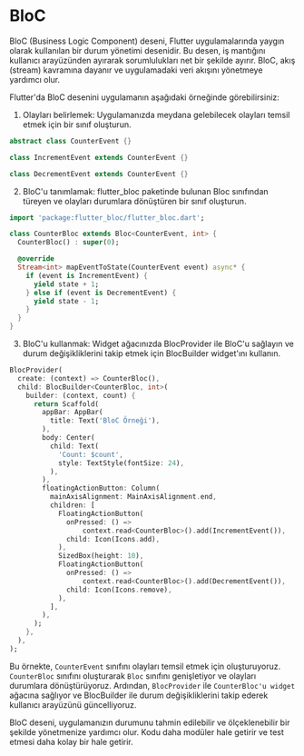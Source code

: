 # BloC
BloC (Business Logic Component) deseni, Flutter uygulamalarında yaygın olarak kullanılan bir durum yönetimi desenidir. Bu desen, iş mantığını kullanıcı arayüzünden ayırarak sorumlulukları net bir şekilde ayırır. BloC, akış (stream) kavramına dayanır ve uygulamadaki veri akışını yönetmeye yardımcı olur.

Flutter'da BloC desenini uygulamanın aşağıdaki örneğinde görebilirsiniz:

1. Olayları belirlemek: Uygulamanızda meydana gelebilecek olayları temsil etmek için bir sınıf oluşturun.
```dart
abstract class CounterEvent {}

class IncrementEvent extends CounterEvent {}

class DecrementEvent extends CounterEvent {}
```
2. BloC'u tanımlamak: flutter_bloc paketinde bulunan Bloc sınıfından türeyen ve olayları durumlara dönüştüren bir sınıf oluşturun.
```dart
import 'package:flutter_bloc/flutter_bloc.dart';

class CounterBloc extends Bloc<CounterEvent, int> {
  CounterBloc() : super(0);

  @override
  Stream<int> mapEventToState(CounterEvent event) async* {
    if (event is IncrementEvent) {
      yield state + 1;
    } else if (event is DecrementEvent) {
      yield state - 1;
    }
  }
}
```
3. BloC'u kullanmak: Widget ağacınızda BlocProvider ile BloC'u sağlayın ve durum değişikliklerini takip etmek için BlocBuilder widget'ını kullanın.
```dart
BlocProvider(
  create: (context) => CounterBloc(),
  child: BlocBuilder<CounterBloc, int>(
    builder: (context, count) {
      return Scaffold(
        appBar: AppBar(
          title: Text('BloC Örneği'),
        ),
        body: Center(
          child: Text(
            'Count: $count',
            style: TextStyle(fontSize: 24),
          ),
        ),
        floatingActionButton: Column(
          mainAxisAlignment: MainAxisAlignment.end,
          children: [
            FloatingActionButton(
              onPressed: () =>
                  context.read<CounterBloc>().add(IncrementEvent()),
              child: Icon(Icons.add),
            ),
            SizedBox(height: 10),
            FloatingActionButton(
              onPressed: () =>
                  context.read<CounterBloc>().add(DecrementEvent()),
              child: Icon(Icons.remove),
            ),
          ],
        ),
      );
    },
  ),
);
```
Bu örnekte, `CounterEvent` sınıfını olayları temsil etmek için oluşturuyoruz. `CounterBloc` sınıfını oluşturarak `Bloc` sınıfını genişletiyor ve olayları durumlara dönüştürüyoruz. Ardından, `BlocProvider` ile `CounterBloc'u widget` ağacına sağlıyor ve BlocBuilder ile durum değişikliklerini takip ederek kullanıcı arayüzünü güncelliyoruz.

BloC deseni, uygulamanızın durumunu tahmin edilebilir ve ölçeklenebilir bir şekilde yönetmenize yardımcı olur. Kodu daha modüler hale getirir ve test etmesi daha kolay bir hale getirir.
